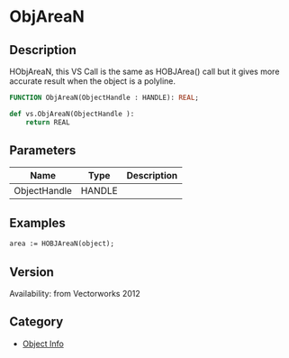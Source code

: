 # ObjAreaN

## Description
HObjAreaN, this VS Call is the same as HOBJArea() call but it gives more accurate result when the object is a polyline.

```pascal
FUNCTION ObjAreaN(ObjectHandle : HANDLE): REAL;
```

```python
def vs.ObjAreaN(ObjectHandle ):
    return REAL
```

## Parameters
|Name|Type|Description|
|---|---|---|
|ObjectHandle|HANDLE|   |

## Examples
```pascal
area := HOBJAreaN(object);
```

## Version
Availability: from Vectorworks 2012

## Category
* [Object Info](../Categories/Object%20Info.md)
